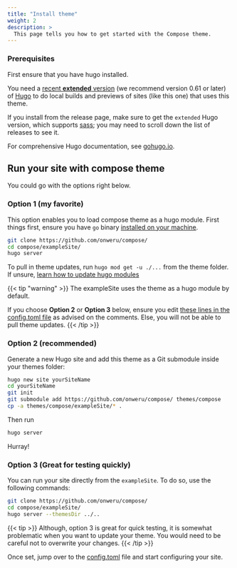 ```yaml
---
title: "Install theme"
weight: 2
description: >
  This page tells you how to get started with the Compose theme.
---
```


### Prerequisites

First ensure that you have hugo installed.

You need a [recent **extended** version](https://github.com/gohugoio/hugo/releases) (we recommend version 0.61 or later) of [Hugo](https://gohugo.io/) to do local builds and previews of sites (like this one) that uses this theme.

If you install from the release page, make sure to get the `extended` Hugo version, which supports [sass](https://sass-lang.com/documentation/file.SCSS_FOR_SASS_USERS.html); you may need to scroll down the list of releases to see it. 

For comprehensive Hugo documentation, see [gohugo.io](https://gohugo.io/).

## Run your site with compose theme

You could go with the options right below.

### Option 1 (my favorite)

This option enables you to load compose theme as a hugo module. First things first, ensure you have `go` binary [installed on your machine](https://golang.org/doc/install).

```bash
git clone https://github.com/onweru/compose/
cd compose/exampleSite/
hugo server
```

To pull in theme updates, run `hugo mod get -u ./...` from the theme folder. If unsure, [learn how to update hugo modules](https://gohugo.io/hugo-modules/use-modules/#update-modules)

{{< tip "warning" >}}
The exampleSite uses the theme as a hugo module by default.

If you choose __Option 2__ or __Option 3__ below, ensure you edit [these lines in the config.toml file](https://github.com/onweru/compose/blob/b3e30e0816621223224897edc45eeeabd0d9cd16/exampleSite/config.toml#L4-L7) as advised on the comments. Else, you will not be able to pull theme updates.
{{< /tip >}}

### Option 2 (recommended)

Generate a new Hugo site and add this theme as a Git submodule inside your themes folder:

```bash
hugo new site yourSiteName
cd yourSiteName
git init
git submodule add https://github.com/onweru/compose/ themes/compose
cp -a themes/compose/exampleSite/* .
```

Then run

```bash
hugo server
```

Hurray!

### Option 3 (Great for testing quickly)

You can run your site directly from the `exampleSite`. To do so, use the following commands:

```bash
git clone https://github.com/onweru/compose/
cd compose/exampleSite/
hugo server --themesDir ../..
```

{{< tip >}}
Although, option 3 is great for quick testing, it is somewhat problematic when you want to update your theme. You would need to be careful not to overwrite your changes.
{{< /tip >}}

Once set, jump over to the [config.toml](https://github.com/onweru/compose/blob/afdf1cd76408aeac11547a6abd51bdc5138a295f/exampleSite/config.toml#L4-L7) file and start configuring your site.
